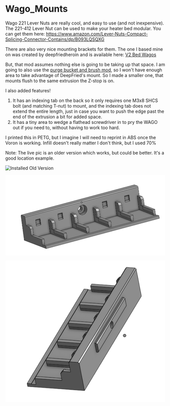# Wago_Mounts
Wago 221 Lever Nuts are really cool, and easy to use (and not inexpensive).  The 221-412 Lever Nut can be used to make your heater bed modular.  You can get them here: https://www.amazon.com/Lever-Nuts-Compact-Splicing-Connector-Contains/dp/B093LQSQXG

There are also very nice mounting brackets for them.  The one I based mine on was created by deepfriedheroin and is available here: [V2 Bed Wagos](../../deepfriedheroin/v2_bed_wagos)

But, that mod assumes nothing else is going to be taking up that space.  I am going to also use the [purge bucket and brush mod](../../../abandoned_mods/edwardyeeks/Decontaminator_Purge_Bucket_%26_Nozzle_Scrubber), so I won't have enough area to take advantage of DeepFried's mount.  So I made a smaller one, that mounts flush to the same extrusion the Z-stop is on.

I also added features!  
1. It has an indexing tab on the back so it only requires one M3x8 SHCS bolt (and matching T-nut) to mount, and the indexing tab does not extend the entire length, just in case you want to push the edge past the end of the extrusion a bit for added space.
2. It has a tiny area to wedge a flathead screwdriver in to pry the WAGO out if you need to, without having to work too hard.

I printed this in PETG, but I imagine I will need to reprint in ABS once the Voron is working.  Infill doesn't really matter I don't think, but I used 70%

Note:  The live pic is an older version which works, but could be better.  It's a good location example. 

![Installed Old Version](./images/Installed_Older_Version.jpg "Installed Old version")

![Front View](./images/5x2_front_view.png "Front View")

![Back View](./images/5x2_back_view.png "Back View")
